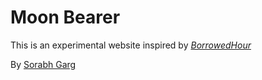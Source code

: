 # Moon Bearer

This is an experimental website inspired by [*BorrowedHour*](http://www.borrowedhour.com)

By [Sorabh Garg](https://twitter.com/sorabhgarg)